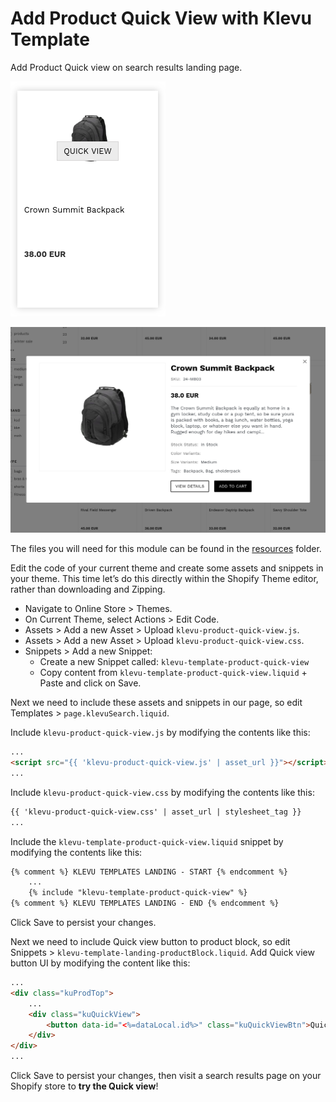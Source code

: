 # Add Product Quick View with Klevu Template

Add Product Quick view on search results landing page.

![Quick-view product-grid](/tutorial/shopify/klevu-product-quick-view/images/product-grid.png) 

![Quick-view template](/tutorial/shopify/klevu-product-quick-view/images/product-quick-view.png) 

The files you will need for this module can be found in the
[resources](/tutorial/shopify/product-quick-view/resources) folder.

Edit the code of your current theme and create some assets and snippets in your theme.
This time let’s do this directly within the Shopify Theme editor, rather than downloading and Zipping.

- Navigate to Online Store > Themes.
- On Current Theme, select Actions > Edit Code.
- Assets > Add a new Asset > Upload `klevu-product-quick-view.js`.
- Assets > Add a new Asset > Upload `klevu-product-quick-view.css`.
- Snippets > Add a new Snippet:
    - Create a new Snippet called: `klevu-template-product-quick-view`
    - Copy content from `klevu-template-product-quick-view.liquid` + Paste and click on Save.

Next we need to include these assets and snippets in our page,
so edit Templates > `page.klevuSearch.liquid`.

Include `klevu-product-quick-view.js` by modifying the contents like this:

```html
...
<script src="{{ 'klevu-product-quick-view.js' | asset_url }}"></script>
...

```

Include `klevu-product-quick-view.css` by modifying the contents like this:

```html
{{ 'klevu-product-quick-view.css' | asset_url | stylesheet_tag }}
...

```

Include the `klevu-template-product-quick-view.liquid` snippet by modifying the contents like this:

```html
{% comment %} KLEVU TEMPLATES LANDING - START {% endcomment %}
    ...
    {% include "klevu-template-product-quick-view" %}
{% comment %} KLEVU TEMPLATES LANDING - END {% endcomment %}
```

Click Save to persist your changes.

Next we need to include Quick view button to product block,
so edit Snippets > `klevu-template-landing-productBlock.liquid`.
Add Quick view button UI by modifying the content like this:

```html
...
<div class="kuProdTop">
    ...
    <div class="kuQuickView">
        <button data-id="<%=dataLocal.id%>" class="kuQuickViewBtn">Quick view</button>
    </div>
</div>
...
```

Click Save to persist your changes,
then visit a search results page on your Shopify store to **try the Quick view**!
